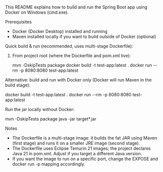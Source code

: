 This README explains how to build and run the Spring Boot app using Docker on Windows (cmd.exe).

Prerequisites
- Docker (Docker Desktop) installed and running
- Maven installed locally if you want to build outside of Docker (optional)

Quick build & run (recommended, uses multi-stage Dockerfile):

1) From project root (where the Dockerfile and pom.xml live):

   mvn -DskipTests package
   docker build -t test-app:latest .
   docker run --rm -p 8080:8080 test-app:latest

Alternative: build and run with Docker only (Docker will run Maven in the build stage):

   docker build -t test-app:latest .
   docker run --rm -p 8080:8080 test-app:latest

Run the jar locally without Docker:

   mvn -DskipTests package
   java -jar target\*.jar

Notes
- The Dockerfile is a multi-stage image: it builds the fat JAR using Maven (first stage) and runs it on a smaller JRE image (second stage).
- The Dockerfile uses Eclipse Temurin 21 images; the project declares Java 21 in pom.xml. Adjust if you target a different Java version.
- If you want the image to run on a specific port, change the EXPOSE and docker run -p mapping accordingly.
